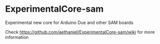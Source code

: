 # ExperimentalCore-sam
Experimental new core for Arduino Due and other SAM boards

Check https://github.com/aethaniel/ExperimentalCore-sam/wiki for more information
